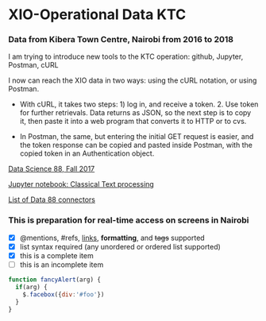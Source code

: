 # XIO-Operational Data KTC
### Data from Kibera Town Centre, Nairobi from 2016 to 2018

I am trying to introduce new tools to the KTC operation: github, Jupyter, Postman, cURL

I now can reach the XIO data in two ways: using the cURL notation, or using Postman.

* With cURL, it takes two steps: 1) log in, and receive a token. 2. Use token for further retrievals.  Data returns as JSON, so the next step is to copy it, then paste it into a web program that converts it to HTTP or to cvs.

* In Postman, the same, but entering the initial GET request is easier, and the token response can be copied and pasted inside Postman, with the copied token in an Authentication object.


[Data Science 88, Fall 2017](http://datahub.berkeley.edu/user/schacht/tree/smart-cities-connector/Lab/Lab1#)

[Jupyter notebook: Classical Text processing](https://www.inferentialthinking.com/chapters/01/3/plotting-the-classics.html)

[List of Data 88 connectors](https://data.berkeley.edu/education/connectors)

### This is preparation for real-time access on screens in Nairobi



- [x] @mentions, #refs, [links](), **formatting**, and <del>tags</del> supported
- [x] list syntax required (any unordered or ordered list supported)
- [x] this is a complete item
- [ ] this is an incomplete item

```javascript
function fancyAlert(arg) {
  if(arg) {
    $.facebox({div:'#foo'})
  }
}
```
